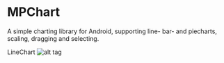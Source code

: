 MPChart
=======

A simple charting library for Android, supporting line- bar- and piecharts, scaling, dragging and selecting.

LineChart
![alt tag](https://raw.github.com/PhilJay/MPChart/master/screenshots/linechart.png)
